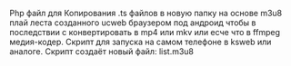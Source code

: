 
Php файл для Копирования .ts файлов в новую папку на основе m3u8 плай леста созданного ucweb браузером под андроид чтобы в последствии с конвертировать в mp4 или mkv или есче что в ffmpeg медия-кодер.
Скрипт для запуска на самом телефоне в ksweb или аналоге. 
Скрипт создаёт новый файл: list.m3u8
